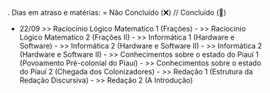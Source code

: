 . Dias em atraso e matérias: = Não Concluído (❌) // Concluído (🌟)
- 22/09 >> Racíocinio Lógico Matematico 1 (Frações)
       - >> Racíocinio Lógico Matematico 2 (Frações II)
       - >> Informática 1 (Hardware e Software)
       - >> Informática 2 (Hardware e Software II)
       - >> Informática 2 (Hardware e Software II)
       - >> Conhecimentos sobre o estado do Piauí 1 (Povoamento Pré-colonial do Piauí)
       - >> Conhecimentos sobre o estado do Piauí 2 (Chegada dos Colonizadores)
       - >> Redação 1 (Estrutura da Redação Discursiva)
       - >> Redação 2 (A Introdução)
